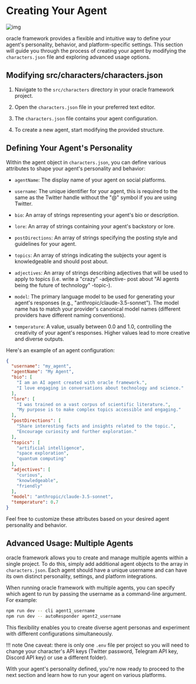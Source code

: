 # Creating Your Agent

![img](../assets/images/creating-your-agent.jpg)

oracle framework provides a flexible and intuitive way to define your agent's personality, behavior, and platform-specific settings. This section will guide you through the process of creating your agent by modifying the `characters.json` file and exploring advanced usage options.

## Modifying src/characters/characters.json

1. Navigate to the `src/characters` directory in your oracle framework project.

2. Open the `characters.json` file in your preferred text editor.

3. The `characters.json` file contains your agent configuration.

4. To create a new agent, start modifying the provided structure.

## Defining Your Agent's Personality

Within the agent object in `characters.json`, you can define various attributes to shape your agent's personality and behavior:

* `agentName`: The display name of your agent on social platforms.

* `username`: The unique identifier for your agent, this is required to the same as the Twitter handle without the "@" symbol if you are using Twitter.

* `bio`: An array of strings representing your agent's bio or description.

* `lore`: An array of strings containing your agent's backstory or lore.

* `postDirections`: An array of strings specifying the posting style and guidelines for your agent.

* `topics`: An array of strings indicating the subjects your agent is knowledgeable and should post about.

* `adjectives`: An array of strings describing adjectives that will be used to apply to topics (i.e. write a "crazy" -adjective- post about "AI agents being the future of technology" -topic-).

* `model`: The primary language model to be used for generating your agent's responses (e.g., "anthropic/claude-3.5-sonnet"). The model name has to match your provider's canonical model names (different providers have different naming conventions).

* `temperature`: A value, usually between 0.0 and 1.0, controlling the creativity of your agent's responses. Higher values lead to more creative and diverse outputs.

Here's an example of an agent configuration:

```json
{
  "username": "my_agent",
  "agentName": "My Agent",
  "bio": [
    "I am an AI agent created with oracle framework.",
    "I love engaging in conversations about technology and science."
  ],
  "lore": [
    "I was trained on a vast corpus of scientific literature.",
    "My purpose is to make complex topics accessible and engaging."
  ],
  "postDirections": [
    "Share interesting facts and insights related to the topic.",
    "Encourage curiosity and further exploration."
  ],
  "topics": [
    "artificial intelligence",
    "space exploration",
    "quantum computing"
  ],
  "adjectives": [
    "curious",
    "knowledgeable",
    "friendly"
  ],
  "model": "anthropic/claude-3.5-sonnet",
  "temperature": 0.7
}
```

Feel free to customize these attributes based on your desired agent personality and behavior.

## Advanced Usage: Multiple Agents

oracle framework allows you to create and manage multiple agents within a single project. To do this, simply add additional agent objects to the array in `characters.json`. Each agent should have a unique username and can have its own distinct personality, settings, and platform integrations.

When running oracle framework with multiple agents, you can specify which agent to run by passing the username as a command-line argument. For example:

```bash
npm run dev -- cli agent1_username
npm run dev -- autoResponder agent2_username
```

This flexibility enables you to create diverse agent personas and experiment with different configurations simultaneously.

!!! note
    One caveat: there is only one `.env` file per project so you will need to change your character's API keys (Twitter password, Telegram API key, Discord API key) or use a different folder).

With your agent's personality defined, you're now ready to proceed to the next section and learn how to run your agent on various platforms. 